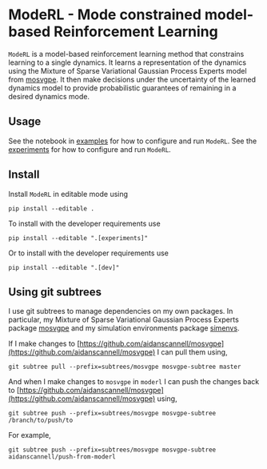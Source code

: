 # ModeRL - Mode constrained model-based Reinforcement Learning
`ModeRL` is a model-based reinforcement learning method that constrains learning to a single dynamics.
It learns a representation of the dynamics using the Mixture of Sparse Variational Gaussian Process Experts model from [mosvgpe](https://github.com/aidanscannell/mosvgpe).
It then make decisions under the uncertainty of the learned dynamics model to provide probabilistic guarantees
of remaining in a desired dynamics mode.

## Usage
See the notebook in [examples](./examples) for how to configure and run `ModeRL`.
See the [experiments](./experiments) for how to configure and run `ModeRL`.

## Install
Install `ModeRL` in editable mode using
```
pip install --editable .
```
To install with the developer requirements use
```
pip install --editable ".[experiments]"
```
Or to install with the developer requirements use
```
pip install --editable ".[dev]"
```


## Using git subtrees
I use git subtrees to manage dependencies on my own packages. In particular, my Mixture of Sparse Variational Gaussian
Process Experts package [mosvgpe](https://github.com/aidanscannell/mosvgpe) and my simulation environments
package [simenvs](https://github.com/aidanscannell/simenvs).

If I make changes to [https://github.com/aidanscannell/mosvgpe](https://github.com/aidanscannell/mosvgpe) I can pull them using,
```
git subtree pull --prefix=subtrees/mosvgpe mosvgpe-subtree master
```
And when I make changes to `mosvgpe` in `moderl` I can push the changes back
to [https://github.com/aidanscannell/mosvgpe](https://github.com/aidanscannell/mosvgpe) using,
```
git subtree push --prefix=subtrees/mosvgpe mosvgpe-subtree /branch/to/push/to
```
For example,
```
git subtree push --prefix=subtrees/mosvgpe mosvgpe-subtree aidanscannell/push-from-moderl
```
